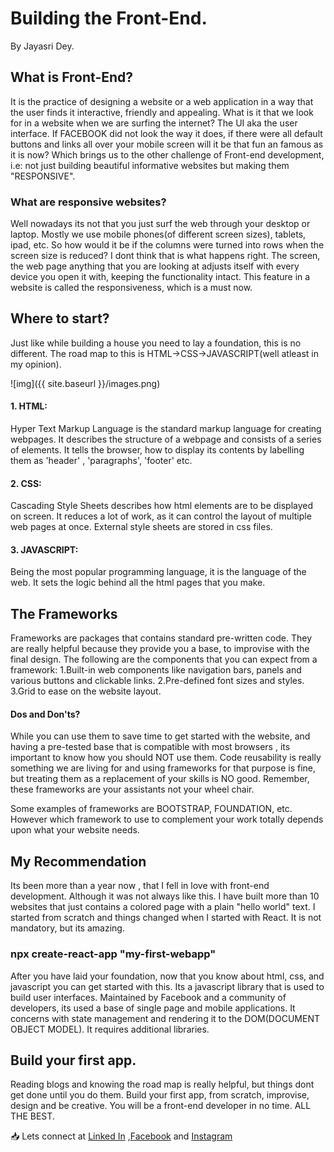 # Building the Front-End.



By Jayasri Dey.


## What is Front-End?
It is the practice of designing a website or a web application in a way that the user finds it interactive, friendly and appealing. What is it that we look for in a website when we are surfing the internet? The UI aka the user interface. If FACEBOOK did not look the way it does, if there were all default buttons and links all over your mobile screen will it be that fun an famous as it is now? Which brings us to the other challenge of Front-end development, i.e: not just building beautiful informative websites but making them "RESPONSIVE".

### What are responsive websites?
Well nowadays its not that you just surf the web through your desktop or laptop. Mostly we use mobile phones(of different screen sizes), tablets, ipad, etc. So how would it be if the columns were turned into rows when the screen size is reduced? I dont think that is what happens right. The screen, the web page anything that you are looking at adjusts itself with every device you open it with, keeping the functionality intact. This feature in a website is called the responsiveness, which is a must now.

## Where to start?

Just like while building a house you need to lay a foundation, this is no different. The road map to this is HTML->CSS->JAVASCRIPT(well atleast in my opinion). 


![img]({{ site.baseurl }}/images.png)

#### 1. HTML: 
Hyper Text Markup Language is the standard markup language for creating webpages. It describes the structure of a webpage and consists of a series of elements. It tells the browser, how to display its contents by labelling them as 'header' , 'paragraphs', 'footer' etc.

#### 2. CSS:
Cascading Style Sheets describes how html elements are to be displayed on screen. It reduces a lot of work, as it can control the layout of multiple web pages at once. External style sheets are stored in css files.

#### 3. JAVASCRIPT:
Being the most popular programming language, it is the language of the web. It sets the logic behind all the html pages that you make.

## The Frameworks

Frameworks are packages that contains standard pre-written code. They are really helpful because they provide you a base, to improvise with the final design. The following are the components that you can expect from a framework:
1.Built-in web components like navigation bars, panels and various buttons and clickable links.
2.Pre-defined font sizes and styles.
3.Grid to ease on the website layout.

#### Dos and Don'ts?

While you can use them to save time to get started with the website, and having a pre-tested base that is compatible with most browsers , its important to know how you should NOT use them.
Code reusability is really something we are living for and using frameworks for that purpose is fine, but treating them as a replacement of your skills is NO good. Remember, these frameworks are your assistants not your wheel chair.

Some examples of frameworks are BOOTSTRAP, FOUNDATION, etc. However which framework to use to complement your work totally depends upon what your website needs.

## My Recommendation

Its been more than a year now , that I fell in love with front-end development. Although it was not always like this. I have built more than 10 websites that just contains a colored page  with a plain "hello world" text. I started from scratch and things changed when I started with React. It is not mandatory, but its amazing.

### npx create-react-app "my-first-webapp"

After you have laid your foundation, now that you know about html, css, and javascript you can get started with this. Its a javascript library that is used to build user interfaces. Maintained by Facebook and a community of developers, its used a base of single page and mobile applications. It concerns with state management and rendering it to the DOM(DOCUMENT OBJECT MODEL). It requires additional libraries.

## Build your first app.

Reading blogs and knowing the road map is really helpful, but things dont get done until you do them. Build your first app, from scratch, improvise, design and be creative. You will be a front-end developer in no time. ALL THE BEST.

📥 Lets connect at [Linked In](https://www.linkedin.com/in/jayasri-dey-55625918b/) ,[Facebook](https://www.facebook.com/Jayasri.dey6/) and [Instagram](https://www.instagram.com/_._a_whim_.away._/)  

